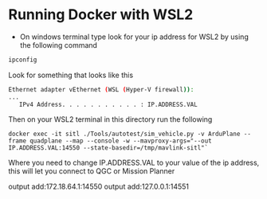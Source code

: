 # Running Docker with WSL2

- On windows terminal type look for your ip address for WSL2 by using the following command
```bash
ipconfig
```
Look for something that looks like this 
```bash
Ethernet adapter vEthernet (WSL (Hyper-V firewall)):
...
   IPv4 Address. . . . . . . . . . . : IP.ADDRESS.VAL
```

Then on your WSL2 terminal in this directory run the following
```
docker exec -it sitl ./Tools/autotest/sim_vehicle.py -v ArduPlane --frame quadplane --map --console -w --mavproxy-args="--out IP.ADDRESS.VAL:14550 --state-basedir=/tmp/mavlink-sitl"`
```
Where you need to change IP.ADDRESS.VAL to your value of the ip address, this will let you connect to QGC or Mission Planner

output add:172.18.64.1:14550
output add:127.0.0.1:14551
